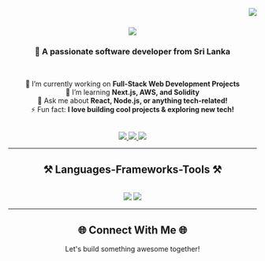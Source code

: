<img align="right" src="https://visitor-badge.laobi.icu/badge?page_id=ysirunadeesha.ysirunadeesha" />

<h1 align="center">
    <img src="https://readme-typing-svg.herokuapp.com/?font=Righteous&size=35&center=true&vCenter=true&width=500&height=70&duration=4000&lines=Hi+There!+👋;+I'm+Yasiru+!!!;" />
</h1>

<h3 align="center">🚀 A passionate software developer from Sri Lanka</h3>

<br/>

<div align="center">
 
 🔭 I’m currently working on **Full-Stack Web Development Projects**  
 🌱 I’m learning **Next.js, AWS, and Solidity**  
 💬 Ask me about **React, Node.js, or anything tech-related!**  
 ⚡ Fun fact: **I love building cool projects & exploring new tech!**  

</div>

<br/>

<div align="center"> 
  <a href="mailto:yasirunadeesha8@gmail.com">
    <img src="https://img.shields.io/badge/Gmail-333333?style=for-the-badge&logo=gmail&logoColor=red" />
  </a>
  <a href="https://www.linkedin.com/in/yasirunadeesha" target="_blank">
    <img src="https://img.shields.io/badge/LinkedIn-0077B5?style=for-the-badge&logo=linkedin&logoColor=white" target="_blank" />
  </a>
  <a href="https://yyye.netlify.app" target="_blank">
     <img src="https://img.shields.io/badge/Portfolio-FF5722?style=for-the-badge&logo=todoist&logoColor=white" target="_blank" />
  </a>
</div>

---

<h2 align="center">⚒️ Languages-Frameworks-Tools ⚒️</h2>
<br/>
<div align="center">
    <img src="https://skillicons.dev/icons?i=react,html,css,vscode,github,tailwind,git" />
    <img src="https://skillicons.dev/icons?i=python,javascript,postgresql,java,nextjs,mysql" /><br>
</div>

---
<!--
<h2 align="center">🔥 GitHub Stats & Activity 🔥</h2>
<br/>

<div align="center">
  <img src="https://github-readme-streak-stats.herokuapp.com/?user=ysirunadeesha&theme=tokyonight&hide_border=true" alt="GitHub Streak" />
  <br/><br/>
  <img src="https://github-readme-stats.vercel.app/api?username=ysirunadeesha&show_icons=true&theme=tokyonight&hide_border=true" alt="GitHub Stats" />
  <br/><br/>
  <img src="https://github-readme-stats.vercel.app/api/top-langs/?username=ysirunadeesha&layout=compact&theme=tokyonight&hide_border=true" alt="Top Languages" />
</div>

---

<div align="center">
  <h2>🏆 GitHub Trophies 🏆</h2>
  <img src="https://github-profile-trophy.vercel.app/?username=ysirunadeesha&theme=tokyonight&no-frame=true&no-bg=true&margin-w=15&margin-h=15" />
</div>

---
-->

<div align="center">
  <h2>🌐 Connect With Me 🌐</h2>
  <p>Let's build something awesome together!</p>
</div>
